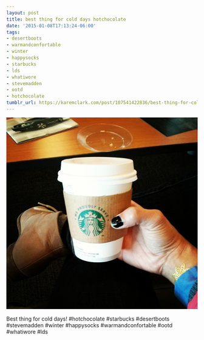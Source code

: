 ```yaml
---
layout: post
title: best thing for cold days hotchocolate
date: '2015-01-08T17:13:24-06:00'
tags:
- desertboots
- warmandconfortable
- winter
- happysocks
- starbucks
- lds
- whatiwore
- stevemadden
- ootd
- hotchocolate
tumblr_url: https://karemclark.com/post/107541422836/best-thing-for-cold-days-hotchocolate
---
```

 ![](/tumblr_files/tumblr_nhvsidOwVA1u2lcj1o1_640.jpg)  

Best thing for cold days! #hotchocolate #starbucks #desertboots #stevemadden #winter #happysocks #warmandconfortable #ootd #whatiwore #lds


